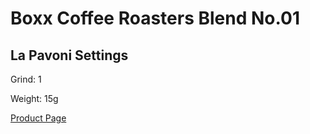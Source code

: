
# Boxx Coffee Roasters Blend No.01

## La Pavoni Settings

Grind: 1

Weight: 15g



[Product Page](https://boxxcoffee.la/products/blend-no-01)